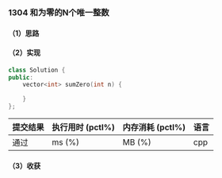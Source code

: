### 1304 和为零的N个唯一整数

#### （1）思路

#### （2）实现

```cpp
class Solution {
public:
    vector<int> sumZero(int n) {

    }
};
```

| 提交结果 | 执行用时 (pctl%) | 内存消耗 (pctl%) | 语言 |
|:---------|:-----------------|:-----------------|:-----|
| 通过     |  ms (%)   |  MB (%)  | cpp  |

#### （3）收获
